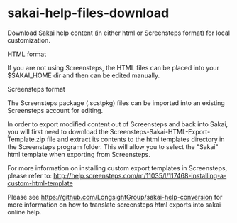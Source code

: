 sakai-help-files-download
=========================

Download Sakai help content (in either html or Screensteps format) for local customization. 


HTML format

If you are not using Screensteps, the HTML files can be placed into your $SAKAI_HOME dir and then can be edited manually.


Screensteps format

The Screensteps package (.scstpkg) files can be imported into an existing Screensteps account for editing.

In order to export modified content out of Screensteps and back into Sakai, you will first need to download the Screensteps-Sakai-HTML-Export-Template.zip file and extract its contents to the html templates directory in the Screensteps program folder. This will allow you to select the "Sakai" html template when exporting from Screensteps.

For more information on installing custom export templates in Screensteps, please refer to: http://help.screensteps.com/m/11035/l/117468-installing-a-custom-html-template 

Please see https://github.com/LongsightGroup/sakai-help-conversion for more information on how to translate screensteps html exports into sakai online help.

 



